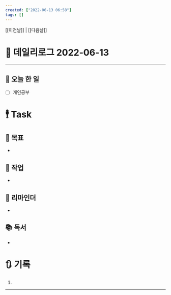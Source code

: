 ```yaml
---
created: ["2022-06-13 06:58"]
tags: []
---
```


[[이전날]] | [[다음날]]

# 📅 데일리로그  2022-06-13
---
## 🔷 오늘 한 일
- [ ] 개인공부


# 🕴 Task
## 🎯 목표
-
 
## 🚀 작업
-
 
## 📕 리마인더
-
 
## 📚 독서
-
 

# 🔃 기록
1. 
---

